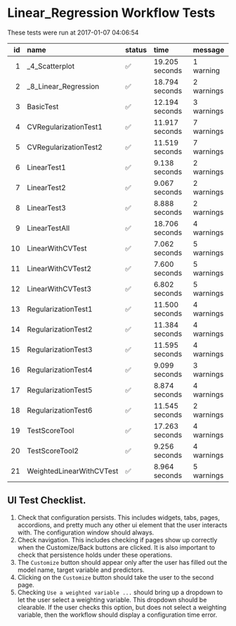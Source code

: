 # Linear_Regression Workflow Tests



These tests were run at 2017-01-07 04:06:54



| id|name                     |status  |time           |message    |
|--:|:------------------------|:-------|:--------------|:----------|
|  1|_4_Scatterplot           |&#9989; |19.205 seconds |1 warning  |
|  2|_8_Linear_Regression     |&#9989; |18.794 seconds |2 warnings |
|  3|BasicTest                |&#9989; |12.194 seconds |3 warnings |
|  4|CVRegularizationTest1    |&#9989; |11.917 seconds |7 warnings |
|  5|CVRegularizationTest2    |&#9989; |11.519 seconds |7 warnings |
|  6|LinearTest1              |&#9989; |9.138 seconds  |2 warnings |
|  7|LinearTest2              |&#9989; |9.067 seconds  |2 warnings |
|  8|LinearTest3              |&#9989; |8.888 seconds  |2 warnings |
|  9|LinearTestAll            |&#9989; |18.706 seconds |4 warnings |
| 10|LinearWithCVTest         |&#9989; |7.062 seconds  |5 warnings |
| 11|LinearWithCVTest2        |&#9989; |7.600 seconds  |5 warnings |
| 12|LinearWithCVTest3        |&#9989; |6.802 seconds  |5 warnings |
| 13|RegularizationTest1      |&#9989; |11.500 seconds |4 warnings |
| 14|RegularizationTest2      |&#9989; |11.384 seconds |4 warnings |
| 15|RegularizationTest3      |&#9989; |11.595 seconds |4 warnings |
| 16|RegularizationTest4      |&#9989; |9.099 seconds  |3 warnings |
| 17|RegularizationTest5      |&#9989; |8.874 seconds  |4 warnings |
| 18|RegularizationTest6      |&#9989; |11.545 seconds |2 warnings |
| 19|TestScoreTool            |&#9989; |17.263 seconds |4 warnings |
| 20|TestScoreTool2           |&#9989; |9.256 seconds  |4 warnings |
| 21|WeightedLinearWithCVTest |&#9989; |8.964 seconds  |5 warnings |


## UI Test Checklist.

1. Check that configuration persists. This includes widgets, tabs, pages, accordions, and pretty much any other ui element that the user interacts with. The configuration window should always.
2. Check navigation. This includes checking if pages show up correctly when the Customize/Back buttons are clicked. It is also important to check that persistence holds under these operations.
3. The `Customize` button should appear only after the user has filled out the model name, target variable and predictors.
4. Clicking on the `Customize` button should take the user to the second page.
5. Checking `Use a weighted variable ...` should bring up a dropdown to let the user select a weighting variable. This dropdown should be clearable. If the user checks this option, but does not select a weighting variable, then the workflow should display a configuration time error.
